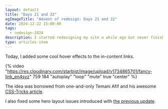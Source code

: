 ```yaml
---
layout: default
title: "Days 21 and 22"
ogImageTitle: "Advent of redesign: Days 21 and 22"
date: 2024-12-22 15:00:00
tags:
  - redesign-2024
description: I started redesigning my site a while ago but never finished it, so I thought it would be a good idea to finish it this Advent. This is days 21 and 22.
type: articles-item
---
```


Today, I added some cool hover effects to the in-content links.

{% video "https://res.cloudinary.com/starbist/image/upload/v1734865701/fancy-link_en4syz" 759 184 "autoplay" "loop" "mute" true "center" %}

The idea was borrowed from one-and-only Temani Afif and his awesome [CSS-Tricks article](https://css-tricks.com/cool-hover-effects-using-background-properties/).

I also fixed some hero layout issues introduced with [the previous update](/side-projects/redesign/12-20/).
